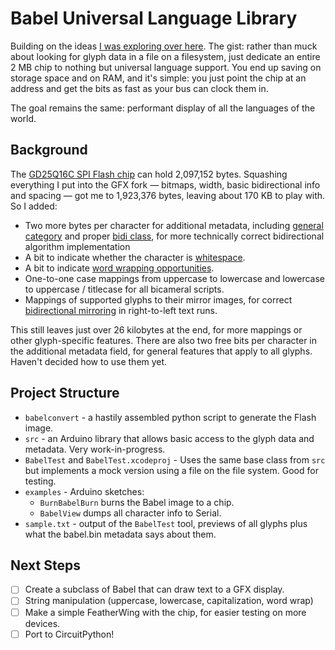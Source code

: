 # Babel Universal Language Library

Building on the ideas [I was exploring over here](https://github.com/joeycastillo/Adafruit-GFX-Library). The gist: rather than muck about looking for glyph data in a file on a filesystem, just dedicate an entire 2 MB chip to nothing but universal language support. You end up saving on storage space and on RAM, and it's simple: you just point the chip at an address and get the bits as fast as your bus can clock them in.

The goal remains the same: performant display of all the languages of the world.

## Background

The [GD25Q16C SPI Flash chip](https://www.digikey.com/product-detail/en/GD25Q16CTIGR/1970-1010-1-ND/9484760/) can hold 2,097,152 bytes. Squashing everything I put into the GFX fork — bitmaps, width, basic bidirectional info and spacing — got me to 1,923,376 bytes, leaving about 170 KB to play with. So I added: 

* Two more bytes per character for additional metadata, including [general category](https://en.wikipedia.org/wiki/Template:General_Category_(Unicode)) and proper [bidi class](https://en.wikipedia.org/wiki/Template:Bidi_Class_(Unicode)), for more technically correct bidirectional algorithm implementation
* A bit to indicate whether the character is [whitespace](https://www.unicode.org/Public/UCD/latest/ucd/PropList.txt).
* A bit to indicate [word wrapping opportunities](https://www.unicode.org/Public/UCD/latest/ucd/LineBreak.txt).
* One-to-one case mappings from uppercase to lowercase and lowercase to uppercase / titlecase for all bicameral scripts.
* Mappings of supported glyphs to their mirror images, for correct [bidirectional mirroring](https://www.unicode.org/Public/UCD/latest/ucd/BidiMirroring.txt) in right-to-left text runs.

This still leaves just over 26 kilobytes at the end, for more mappings or other glyph-specific features. There are also two free bits per character in the additional metadata field, for general features that apply to all glyphs. Haven't decided how to use them yet.

## Project Structure

* `babelconvert` - a hastily assembled python script to generate the Flash image.
* `src` - an Arduino library that allows basic access to the glyph data and metadata. Very work-in-progress.
* `BabelTest` and `BabelTest.xcodeproj` - Uses the same base class from `src` but implements a mock version using a file on the file system. Good for testing.
* `examples` - Arduino sketches: 
  - `BurnBabelBurn` burns the Babel image to a chip. 
  - `BabelView` dumps all character info to Serial. 
* `sample.txt` - output of the `BabelTest` tool, previews of all glyphs plus what the babel.bin metadata says about them.

## Next Steps

- [ ] Create a subclass of Babel that can draw text to a GFX display.
- [ ] String manipulation (uppercase, lowercase, capitalization, word wrap)
- [ ] Make a simple FeatherWing with the chip, for easier testing on more devices.
- [ ] Port to CircuitPython!
